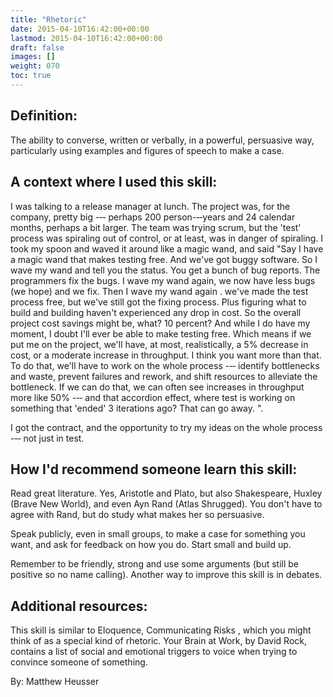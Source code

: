 ```yaml
---
title: "Rhetoric"
date: 2015-04-10T16:42:00+00:00
lastmod: 2015-04-10T16:42:00+00:00
draft: false
images: []
weight: 070
toc: true
---
```


## Definition:

The ability to converse, written or verbally, in a powerful, persuasive way, particularly using examples and figures of speech to make a case.

## A context where I used this skill:

I was talking to a release manager at lunch.
The project was, for the company, pretty big -‐‑ perhaps 200 person-‐‑years and 24 calendar months, perhaps a bit larger.
The team was trying scrum, but the 'test' process was spiraling out of control, or at least, was in danger of spiraling.
I took my spoon and waved it around like a magic wand, and said "Say I have a magic wand that makes testing free.
And we've got buggy software.
So I wave my wand and tell you the status.
You get a bunch of bug reports.
The programmers fix the bugs.
I wave my wand again, we now have less bugs (we hope) and we fix.
Then I wave my wand again \.
we've made the test process free, but we've still got the fixing process.
Plus figuring what to build and building haven't experienced any drop in cost.
So the overall project cost savings might be, what? 10 percent? And while I do have my moment, I doubt I'll ever be able to make testing free.
Which means if we put me on the project, we'll have, at most, realistically, a 5% decrease in cost, or a moderate increase in throughput.
I think you want more than that.
To do that, we'll have to work on the whole process -‐‑ identify bottlenecks and waste, prevent failures and rework, and shift resources to alleviate the bottleneck.
If we can do that, we can often see increases in throughput more like 50% -‐‑ and that accordion effect, where test is working on something that 'ended' 3 iterations ago? That can go away.
".

I got the contract, and the opportunity to try my ideas on the whole process -‐‑ not just in test.

## How I'd recommend someone learn this skill:

Read great literature.
Yes, Aristotle and Plato, but also Shakespeare, Huxley (Brave New World), and even Ayn Rand (Atlas Shrugged).
You don't have to agree with Rand, but do study what makes her so persuasive.

Speak publicly, even in small groups, to make a case for something you want, and ask for feedback on how you do.
Start small and build up.

Remember to be friendly, strong and use some arguments (but still be positive so no name calling).
Another way to improve this skill is in debates.

## Additional resources:

This skill is similar to Eloquence, Communicating Risks , which you might think of as a special kind of rhetoric.
Your Brain at Work, by David Rock, contains a list of social and emotional triggers to voice when trying to convince someone of something.

By: Matthew Heusser

